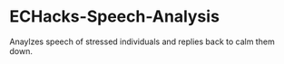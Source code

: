 # ECHacks-Speech-Analysis
Anaylzes speech of stressed individuals and replies back to calm them down.
